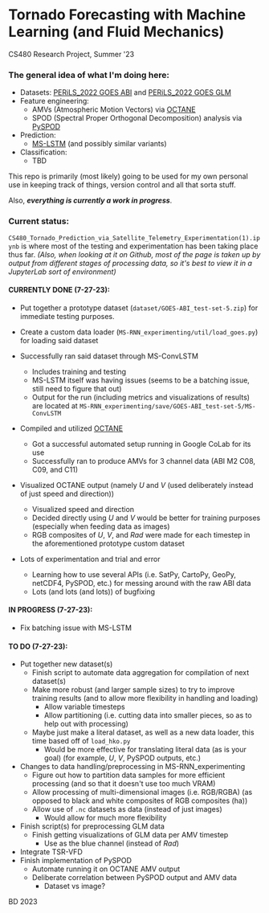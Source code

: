 # Tornado Forecasting with Machine Learning (and Fluid Mechanics)

CS480 Research Project, Summer '23

### The general idea of what I'm doing here:
- Datasets: [PERiLS_2022 GOES ABI](https://doi.org/10.26023/GQMQ-Q2T1-TB0B) and [PERiLS_2022 GOES GLM](https://doi.org/10.26023/52N0-7C8Q-5J0R)
- Feature engineering:
    - AMVs (Atmospheric Motion Vectors) via [OCTANE](https://github.com/JasonApke/OCTANE)
    - SPOD (Spectral Proper Orthogonal Decomposition) analysis via [PySPOD](https://github.com/MathEXLab/PySPOD)
- Prediction:
    - [MS-LSTM](https://github.com/mazhf/MS-RNN/tree/main) (and possibly similar variants)
- Classification:
    - TBD

This repo is primarily (most likely) going to be used for my own personal use in keeping track of things, version control and all that sorta stuff. 

Also, ***everything is currently a work in progress***.


### Current status:

`CS480_Tornado_Prediction_via_Satellite_Telemetry_Experimentation(1).ipynb` is where most of the testing and experimentation has been taking place thus far. *(Also, when looking at it on Github, most of the page is taken up by output from different stages of processing data, so it's best to view it in a JupyterLab sort of environment)*

#### CURRENTLY DONE (7-27-23):
- Put together a prototype dataset (`dataset/GOES-ABI_test-set-5.zip`) for immediate testing purposes.
- Create a custom data loader (`MS-RNN_experimenting/util/load_goes.py`) for loading said dataset
- Successfully ran said dataset through MS-ConvLSTM
    - Includes training and testing
    - MS-LSTM itself was having issues (seems to be a batching issue, still need to figure that out)
    - Output for the run (including metrics and visualizations of results) are located at `MS-RNN_experimenting/save/GOES-ABI_test-set-5/MS-ConvLSTM`

- Compiled and utilized [OCTANE](https://github.com/JasonApke/OCTANE/tree/master)
    - Got a successful automated setup running in Google CoLab for its use
    - Successfully ran to produce AMVs for 3 channel data (ABI M2 C08, C09, and C11)
- Visualized OCTANE output (namely *U* and *V* (used deliberately instead of just speed and direction))
    - Visualized speed and direction
    - Decided directly using *U* and *V* would be better for training purposes (especially when feeding data as images)
    - RGB composites of *U*, *V*, and *Rad* were made for each timestep in the aforementioned prototype custom dataset
 
- Lots of experimentation and trial and error
    - Learning how to use several APIs (i.e. SatPy, CartoPy, GeoPy, netCDF4, PySPOD, etc.) for messing around with the raw ABI data
    - Lots (and lots (and lots)) of bugfixing


 #### IN PROGRESS (7-27-23):
 - Fix batching issue with MS-LSTM


#### TO DO (7-27-23):
 - Put together new dataset(s)
     - Finish script to automate data aggregation for compilation of next dataset(s)
     - Make more robust (and larger sample sizes) to try to improve training results (and to allow more flexibility in handling and loading)
         - Allow variable timesteps
         - Allow partitioning (i.e. cutting data into smaller pieces, so as to help out with processing)
     - Maybe just make a literal dataset, as well as a new data loader, this time based off of `load_hko.py`
         - Would be more effective for translating literal data (as is your goal) (for example, *U*, *V*, PySPOD outputs, etc.)
 - Changes to data handling/preprocessing in MS-RNN_experimenting
     - Figure out how to partition data samples for more efficient processing (and so that it doesn't use too much VRAM)
     - Allow processing of multi-dimensional images (i.e. RGB/RGBA) (as opposed to black and white composites of RGB composites (ha))
     - Allow use of `.nc` datasets as data (instead of just images)
         - Would allow for much more flexibility
 - Finish script(s) for preprocessing GLM data
     - Finish getting visualizations of GLM data per AMV timestep
         - Use as the blue channel (instead of *Rad*)
 - Integrate TSR-VFD
 - Finish implementation of PySPOD
     - Automate running it on OCTANE AMV output
     - Deliberate correlation between PySPOD output and AMV data
         - Dataset vs image?



BD 2023
